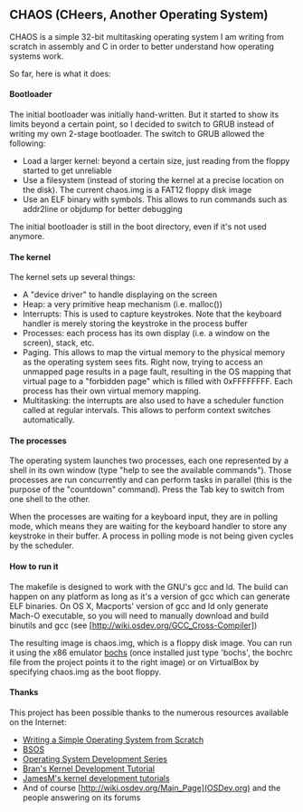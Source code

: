 ## CHAOS (CHeers, Another Operating System)

CHAOS is a simple 32-bit multitasking operating system I am writing from scratch in assembly and C in order to better understand how operating systems work.

So far, here is what it does:

#### Bootloader

The initial bootloader was initially hand-written. But it started to show its limits beyond a certain point, so I decided to switch to GRUB instead of writing my own 2-stage bootloader. The switch to GRUB allowed the following:

- Load a larger kernel: beyond a certain size, just reading from the floppy started to get unreliable
- Use a filesystem (instead of storing the kernel at a precise location on the disk). The current chaos.img is a FAT12 floppy disk image
- Use an ELF binary with symbols. This allows to run commands such as addr2line or objdump for better debugging

The initial bootloader is still in the boot directory, even if it's not used anymore.

#### The kernel

The kernel sets up several things:

- A "device driver" to handle displaying on the screen
- Heap: a very primitive heap mechanism (i.e. malloc())
- Interrupts: This is used to capture keystrokes. Note that the keyboard handler is merely storing the keystroke in the process buffer
- Processes: each process has its own display (i.e. a window on the screen), stack, etc.
- Paging. This allows to map the virtual memory to the physical memory as the operating system sees fits. Right now, trying to access an unmapped page results in a page fault, resulting in the OS mapping that virtual page to a "forbidden page" which is filled with 0xFFFFFFFF. Each process has their own virtual memory mapping.
- Multitasking: the interrupts are also used to have a scheduler function called at regular intervals. This allows to perform context switches automatically.

#### The processes

The operating system launches two processes, each one represented by a shell in its own window (type "help to see the available commands"). Those processes are run concurrently and can perform tasks in parallel (this is the purpose of the "countdown" command). Press the Tab key to switch from one shell to the other.

When the processes are waiting for a keyboard input, they are in polling mode, which means they are waiting for the keyboard handler to store any keystroke in their buffer. A process in polling mode is not being given cycles by the scheduler.

#### How to run it

The makefile is designed to work with the GNU's gcc and ld. The build can happen on any platform as long as it's a version of gcc which can generate ELF binaries. On OS X, Macports' version of gcc and ld only generate Mach-O executable, so you will need to manually download and build binutils and gcc (see [http://wiki.osdev.org/GCC_Cross-Compiler])

The resulting image is chaos.img, which is a floppy disk image. You can run it using the x86 emulator [bochs](http://bochs.sourceforge.net/) (once installed just type 'bochs', the bochrc file from the project points it to the right image) or on VirtualBox by specifying chaos.img as the boot floppy.

#### Thanks

This project has been possible thanks to the numerous resources available on the Internet:

- [Writing a Simple Operating System from Scratch](https://www.cs.bham.ac.uk/~exr/lectures/opsys/10_11/lectures/os-dev.pdf)
- [BSOS](https://github.com/aplabs/bsos)
- [Operating System Development Series](http://www.brokenthorn.com/Resources/OSDevIndex.html)
- [Bran's Kernel Development Tutorial](http://www.osdever.net/bkerndev/Docs/intro.htm)
- [JamesM's kernel development tutorials](http://www.jamesmolloy.co.uk/tutorial_html/)
- And of course [http://wiki.osdev.org/Main_Page](OSDev.org) and the people answering on its forums
